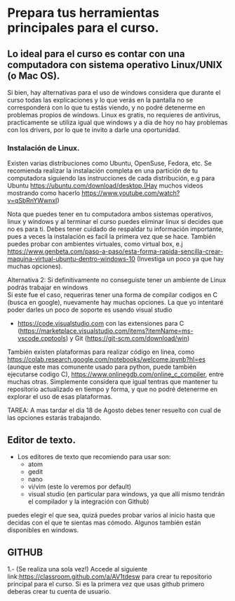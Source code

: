 # Prepara tus herramientas principales para el curso.


## Lo ideal para el curso es contar con una computadora con sistema operativo Linux/UNIX (o Mac OS).
Si bien, hay alternativas para el uso de windows considera que durante el curso 
todas las explicaciones y lo que verás en la pantalla no se corresponderá con lo que tu estás viendo, 
y no podré detenerme en problemas propios de windows. Linux es gratis, no requieres de antivirus, practicamente se utiliza igual que windows 
y a día de hoy no hay problemas con los drivers, por lo que te invito a darle una oportunidad. 

### Instalación de Linux.
Existen varias distribuciones como Ubuntu, OpenSuse, Fedora, etc. 
Se recomienda realizar la instalación completa en una partición de tu computadora siguiendo las instrucciones de cada distribución,
e.g para Ubuntu https://ubuntu.com/download/desktop.(Hay muchos videos mostrando como hacerlo https://www.youtube.com/watch?v=qSbRnYWwnxI)

Nota que puedes tener en tu computadora ambos sistemas operativos, linux y windows 
y al terminar el curso puedes eliminar linux si decides que no es para ti. Debes tener cuidado de respaldar tu información importante, pues a veces la instalación es facil la primera vez que se hace. También puedes probar con ambientes virtuales, como virtual box, e.j https://www.genbeta.com/paso-a-paso/esta-forma-rapida-sencilla-crear-maquina-virtual-ubuntu-dentro-windows-10 (Investiga un poco ya que hay muchas opciones). 

Alternativa 2: Si definitivamente no conseguiste tener un ambiente de Linux podrás trabajar en windows  
Si este fue el caso, requeriras tener una forma de compilar codigos en C (busca en google), nuevamente hay muchas opciones. La que yo intentaré poder darles un poco de soporte es usando visual studio 
- https://code.visualstudio.com con las extensiones para C (https://marketplace.visualstudio.com/items?itemName=ms-vscode.cpptools) y Git (https://git-scm.com/download/win)

También existen plataformas para realizar código en linea, 
como https://colab.research.google.com/notebooks/welcome.ipynb?hl=es (aunque este mas comunente usado para python, puede también ejecutarse codigo C), https://www.onlinegdb.com/online_c_compiler, entre muchas otras. 
Simplemente considera que igual tentras que mantener tu repositorio actualizado en tiempo y forma, y que no podré detenerme en explorar el uso de esas plataformas.

TAREA: A mas tardar el día 18 de Agosto debes tener resuelto con cual de las opciones estarás trabajando.  


## Editor de texto. 

- Los editores de texto que recomiendo para usar son: 
  - atom 
  - gedit 
  - nano
  - vi/vim (este lo veremos por default) 
  - visual studio (en particular para windows, ya que allí mismo tendrán el compilador y la integración con Github) 

 puedes elegir el que sea, quizá puedes probar varios al inicio hasta que decidas con el que te sientas mas cómodo. 
 Algunos también están disponibles en windows. 
 
 
## GITHUB

  1.- (Se realiza una sola vez!) Accede al siguiente link:https://classroom.github.com/a/AV1tdesw  para crear tu repositorio principal para el curso. 
  Si es la primera vez que usas github primero deberas crear tu cuenta de usuario. 
  
